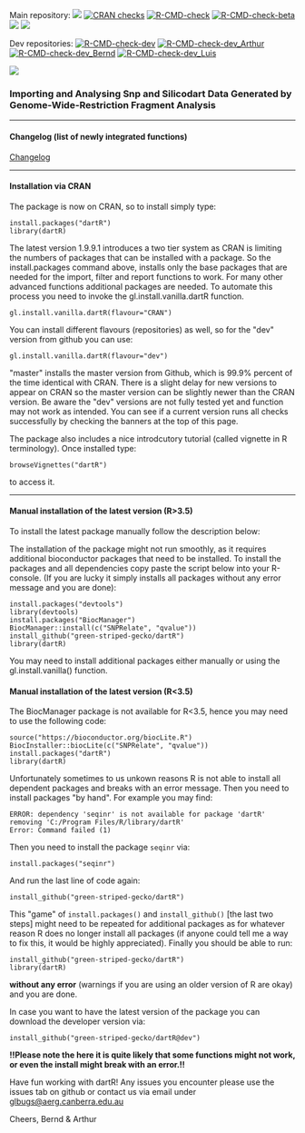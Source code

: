 
<!-- badges: start -->
Main repository: 
  [![](https://www.r-pkg.org/badges/version/dartR?color=blue)](https://cran.r-project.org/package=dartR)
  [![CRAN checks](https://cranchecks.info/badges/summary/dartR)](https://cran.r-project.org/web/checks/check_results_dartR.html)
  [![R-CMD-check](https://github.com/green-striped-gecko/dartR/workflows/R-CMD-check/badge.svg)](https://github.com/green-striped-gecko/dartR/actions)
  [![R-CMD-check-beta](https://github.com/green-striped-gecko/dartR/actions/workflows/R-CMD-check-beta.yaml/badge.svg?branch=beta)](https://github.com/green-striped-gecko/dartR/actions/workflows/R-CMD-check-beta.yaml)
  [![](https://img.shields.io/badge/doi-10.1111/1755--0998.12745-00cccc.svg)](https://doi.org/10.1111/1755-0998.12745)
  [![](http://cranlogs.r-pkg.org/badges/last-week/dartR?color=orange)](https://cran.r-project.org/package=dartR)
  
  <!-- badges: end -->


<!-- badges: start -->
Dev repositories: 
[![R-CMD-check-dev](https://github.com/green-striped-gecko/dartR/actions/workflows/R-CMD-check-dev.yaml/badge.svg?branch=dev)](https://github.com/green-striped-gecko/dartR/actions/workflows/R-CMD-check-dev.yaml)
[![R-CMD-check-dev_Arthur](https://github.com/green-striped-gecko/dartR/actions/workflows/R-CMD-check-dev_Arthur.yaml/badge.svg?branch=dev_arthur)](https://github.com/green-striped-gecko/dartR/actions/workflows/R-CMD-check-dev_Arthur.yaml)
[![R-CMD-check-dev_Bernd](https://github.com/green-striped-gecko/dartR/actions/workflows/R-CMD-check-dev_Bernd.yaml/badge.svg?branch=dev_bernd)](https://github.com/green-striped-gecko/dartR/actions/workflows/R-CMD-check-dev_Bernd.yaml)
[![R-CMD-check-dev_Luis](https://github.com/green-striped-gecko/dartR/actions/workflows/R-CMD-check-dev_Luis.yaml/badge.svg?branch=dev_luis)](https://github.com/green-striped-gecko/dartR/actions/workflows/R-CMD-check-dev_Luis.yaml)
 <!-- badges: end -->



![][id]

### Importing and Analysing Snp and Silicodart Data Generated by Genome-Wide-Restriction Fragment Analysis

---

#### Changelog (list of newly integrated functions)

[Changelog](https://github.com/green-striped-gecko/dartR/wiki/dartR-wiki)

----

#### Installation via CRAN

The package is now on CRAN, so to install simply type:

```{r}
install.packages("dartR")
library(dartR)
```
The latest version 1.9.9.1 introduces a two tier system as CRAN is limiting the numbers of packages that can be installed with a package. So the install.packages command above, installs only the base packages that are needed for the import, filter and report functions to work. For many other advanced functions additional packages are needed. To automate this process you need to invoke the gl.install.vanilla.dartR function. 


```{r}
gl.install.vanilla.dartR(flavour="CRAN")
```
You can install different flavours (repositories) as well, so for the "dev" version from github you can use: 

```{r}
gl.install.vanilla.dartR(flavour="dev")
```
"master" installs the master version from Github, which is 99.9% percent of the time identical with CRAN. There is a slight delay for new versions to appear on CRAN so the master version can be slightly newer than the CRAN version. Be aware the "dev" versions are not fully tested yet and function may not work as intended. You can see if a current version runs all checks successfully by checking the banners at the top of this page.


The package also includes a nice introdcutory tutorial (called vignette in R terminology). Once installed type:

```{r}
browseVignettes("dartR")
```
to access it.


----

#### Manual installation of the latest version (R>3.5)

To install the latest package manually follow the description below:

The installation of the package might not run smoothly, as it requires additional bioconductor packages that need to be installed. 
To install the packages and all dependencies copy paste the script below into your R-console. (If you are lucky it simply installs all packages without any error message and you are done):


```{r}
install.packages("devtools")
library(devtools)
install.packages("BiocManager")
BiocManager::install(c("SNPRelate", "qvalue"))
install_github("green-striped-gecko/dartR")
library(dartR)
```
You may need to install additional packages either manually or using the gl.install.vanilla() function.


#### Manual installation of the latest version  (R<3.5)

The BiocManager package is not available for R<3.5, hence you may need to use the following code:


```{r}
source("https://bioconductor.org/biocLite.R")
BiocInstaller::biocLite(c("SNPRelate", "qvalue"))
install.packages("dartR")
library(dartR)
```

Unfortunately sometimes to us unkown reasons R is not able to install all dependent packages and breaks with an error message. 
Then you need to install packages "by hand". For example you may find:

```
ERROR: dependency 'seqinr' is not available for package 'dartR'
removing 'C:/Program Files/R/library/dartR'
Error: Command failed (1)
```

Then you need to install the package ```seqinr``` via: 

```install.packages("seqinr")```

And run the last line of code again:

```install_github("green-striped-gecko/dartR")```

This "game"  of ```install.packages()``` and ```install_github()``` [the last two steps] might need to be repeated for additional packages as for whatever reason R does no longer install all packages (if anyone could tell me a way to fix this, it would be highly appreciated). Finally you should be able to run:

```{r}
install_github("green-striped-gecko/dartR")
library(dartR)
```

**without any error** (warnings if you are using an older version of R are okay) and you are done. 

In case you want to have the latest version of the package you can download the developer version via:

```{r}I
install_github("green-striped-gecko/dartR@dev")
```
**!!Please note the here it is quite likely that some functions might not work, or even the install might break with an error.!!**


Have fun working with dartR! Any issues you encounter please use the issues tab on github or contact us via email under glbugs@aerg.canberra.edu.au


Cheers, Bernd & Arthur

[id]: vignettes/figures/dartRlogo.png ""
